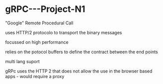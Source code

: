# gRPC---Project-N1

"Google" Remote Procedural Call

uses HTTP/2 protocolo to transport the binary messages

focussed on high performance

relies on the potocol buffers to define the contract between the end points

multi lang suport

gRPc uses the HTTP 2 that does not allow the use in the browser based apps - would require a proxy


